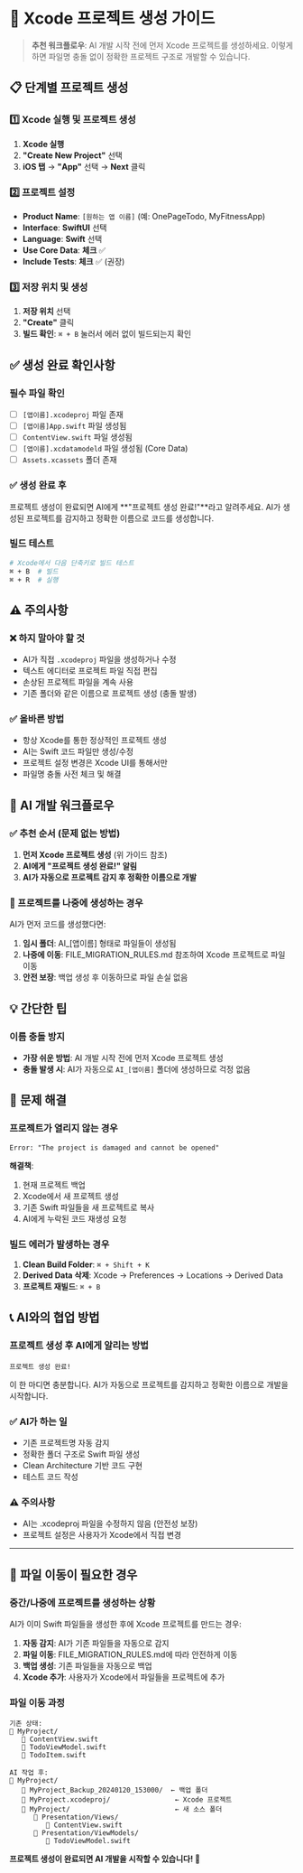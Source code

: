 # 🚀 Xcode 프로젝트 생성 가이드

> **추천 워크플로우**: AI 개발 시작 전에 먼저 Xcode 프로젝트를 생성하세요.
> 이렇게 하면 파일명 충돌 없이 정확한 프로젝트 구조로 개발할 수 있습니다.

## 📋 단계별 프로젝트 생성

### 1️⃣ Xcode 실행 및 프로젝트 생성
1. **Xcode 실행**
2. **"Create New Project"** 선택
3. **iOS 탭** → **"App"** 선택 → **Next** 클릭

### 2️⃣ 프로젝트 설정
- **Product Name**: `[원하는 앱 이름]` (예: OnePageTodo, MyFitnessApp)
- **Interface**: **SwiftUI** 선택
- **Language**: **Swift** 선택
- **Use Core Data**: **체크** ✅
- **Include Tests**: **체크** ✅ (권장)

### 3️⃣ 저장 위치 및 생성
1. **저장 위치** 선택
2. **"Create"** 클릭
3. **빌드 확인**: `⌘ + B` 눌러서 에러 없이 빌드되는지 확인

## ✅ 생성 완료 확인사항

### 필수 파일 확인
- [ ] `[앱이름].xcodeproj` 파일 존재
- [ ] `[앱이름]App.swift` 파일 생성됨
- [ ] `ContentView.swift` 파일 생성됨
- [ ] `[앱이름].xcdatamodeld` 파일 생성됨 (Core Data)
- [ ] `Assets.xcassets` 폴더 존재

### ✅ 생성 완료 후
프로젝트 생성이 완료되면 AI에게 **"프로젝트 생성 완료!"**라고 알려주세요.
AI가 생성된 프로젝트를 감지하고 정확한 이름으로 코드를 생성합니다.

### 빌드 테스트
```bash
# Xcode에서 다음 단축키로 빌드 테스트
⌘ + B  # 빌드
⌘ + R  # 실행
```

## ⚠️ 주의사항

### ❌ 하지 말아야 할 것
- AI가 직접 `.xcodeproj` 파일을 생성하거나 수정
- 텍스트 에디터로 프로젝트 파일 직접 편집
- 손상된 프로젝트 파일을 계속 사용
- 기존 폴더와 같은 이름으로 프로젝트 생성 (충돌 발생)

### ✅ 올바른 방법
- 항상 Xcode를 통한 정상적인 프로젝트 생성
- AI는 Swift 코드 파일만 생성/수정
- 프로젝트 설정 변경은 Xcode UI를 통해서만
- 파일명 충돌 사전 체크 및 해결

## 🔄 AI 개발 워크플로우

### ✅ 추천 순서 (문제 없는 방법)
1. **먼저 Xcode 프로젝트 생성** (위 가이드 참조)
2. **AI에게 "프로젝트 생성 완료!" 알림**
3. **AI가 자동으로 프로젝트 감지 후 정확한 이름으로 개발**

### 🔧 프로젝트를 나중에 생성하는 경우
AI가 먼저 코드를 생성했다면:
1. **임시 폴더**: AI_[앱이름] 형태로 파일들이 생성됨
2. **나중에 이동**: FILE_MIGRATION_RULES.md 참조하여 Xcode 프로젝트로 파일 이동
3. **안전 보장**: 백업 생성 후 이동하므로 파일 손실 없음

## 💡 간단한 팁

### 이름 충돌 방지
- **가장 쉬운 방법**: AI 개발 시작 전에 먼저 Xcode 프로젝트 생성
- **충돌 발생 시**: AI가 자동으로 `AI_[앱이름]` 폴더에 생성하므로 걱정 없음

## 🔧 문제 해결

### 프로젝트가 열리지 않는 경우
```
Error: "The project is damaged and cannot be opened"
```

**해결책**:
1. 현재 프로젝트 백업
2. Xcode에서 새 프로젝트 생성
3. 기존 Swift 파일들을 새 프로젝트로 복사
4. AI에게 누락된 코드 재생성 요청

### 빌드 에러가 발생하는 경우
1. **Clean Build Folder**: `⌘ + Shift + K`
2. **Derived Data 삭제**: Xcode → Preferences → Locations → Derived Data
3. **프로젝트 재빌드**: `⌘ + B`

## 📞 AI와의 협업 방법

### 프로젝트 생성 후 AI에게 알리는 방법
```
프로젝트 생성 완료!
```
이 한 마디면 충분합니다. AI가 자동으로 프로젝트를 감지하고 정확한 이름으로 개발을 시작합니다.

### ✅ AI가 하는 일
- 기존 프로젝트명 자동 감지
- 정확한 폴더 구조로 Swift 파일 생성
- Clean Architecture 기반 코드 구현
- 테스트 코드 작성

### ⚠️ 주의사항
- AI는 .xcodeproj 파일을 수정하지 않음 (안전성 보장)
- 프로젝트 설정은 사용자가 Xcode에서 직접 변경

---

## 📁 파일 이동이 필요한 경우

### 중간/나중에 프로젝트를 생성하는 상황
AI가 이미 Swift 파일들을 생성한 후에 Xcode 프로젝트를 만드는 경우:

1. **자동 감지**: AI가 기존 파일들을 자동으로 감지
2. **파일 이동**: FILE_MIGRATION_RULES.md에 따라 안전하게 이동
3. **백업 생성**: 기존 파일들을 자동으로 백업
4. **Xcode 추가**: 사용자가 Xcode에서 파일들을 프로젝트에 추가

### 파일 이동 과정
```
기존 상태:
📁 MyProject/
   📄 ContentView.swift
   📄 TodoViewModel.swift
   📄 TodoItem.swift

AI 작업 후:
📁 MyProject/
   📁 MyProject_Backup_20240120_153000/  ← 백업 폴더
   📁 MyProject.xcodeproj/                ← Xcode 프로젝트
   📁 MyProject/                          ← 새 소스 폴더
      📁 Presentation/Views/
         📄 ContentView.swift
      📁 Presentation/ViewModels/
         📄 TodoViewModel.swift
```

**프로젝트 생성이 완료되면 AI 개발을 시작할 수 있습니다! 🎉**
